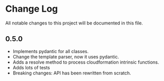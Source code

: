 # Change Log
All notable changes to this project will be documented in this file.

## 0.5.0
 
- Implements pydantic for all classes.
- Change the template parser, now it uses pydantic.
- Adds a resolve method to process cloudformation intrinsic functions.
- Adds lots of tests
- Breaking changes: API has been rewritten from scratch.
 